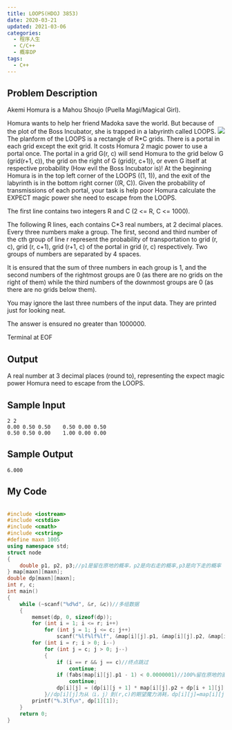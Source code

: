 ```yaml
---
title: LOOPS(HDOJ 3853)
date: 2020-03-21
updated: 2021-03-06
categories:
  - 程序人生
  - C/C++
  - 概率DP
tags:
  - C++
---
```


## Problem Description 

Akemi Homura is a Mahou Shoujo (Puella Magi/Magical Girl).

Homura wants to help her friend Madoka save the world. But because of the plot of the Boss Incubator, she is trapped in a labyrinth called LOOPS.
![](https://img.blueflame.org.cn/images/2021/03/06/f13ddb9c818b.jpg)
The planform of the LOOPS is a rectangle of R*C grids. There is a portal in each grid except the exit grid. It costs Homura 2 magic power to use a portal once. The portal in a grid G(r, c) will send Homura to the grid below G (grid(r+1, c)), the grid on the right of G (grid(r, c+1)), or even G itself at respective probability (How evil the Boss Incubator is)!
At the beginning Homura is in the top left corner of the LOOPS ((1, 1)), and the exit of the labyrinth is in the bottom right corner ((R, C)). Given the probability of transmissions of each portal, your task is help poor Homura calculate the EXPECT magic power she need to escape from the LOOPS.

The first line contains two integers R and C (2 <= R, C <= 1000).

The following R lines, each contains C*3 real numbers, at 2 decimal places. Every three numbers make a group. The first, second and third number of the cth group of line r represent the probability of transportation to grid (r, c), grid (r, c+1), grid (r+1, c) of the portal in grid (r, c) respectively. Two groups of numbers are separated by 4 spaces.

It is ensured that the sum of three numbers in each group is 1, and the second numbers of the rightmost groups are 0 (as there are no grids on the right of them) while the third numbers of the downmost groups are 0 (as there are no grids below them).

You may ignore the last three numbers of the input data. They are printed just for looking neat.

The answer is ensured no greater than 1000000.

Terminal at EOF

## Output 
A real number at 3 decimal places (round to), representing the expect magic power Homura need to escape from the LOOPS.

## Sample Input 

```
2 2
0.00 0.50 0.50    0.50 0.00 0.50
0.50 0.50 0.00    1.00 0.00 0.00
```

## Sample Output 

```
6.000 
```

## My Code

```cpp
  
#include <iostream>
#include <cstdio>
#include <cmath>
#include <cstring>
#define maxn 1005
using namespace std;
struct node
{
	double p1, p2, p3;//p1是留在原地的概率，p2是向右走的概率,p3是向下走的概率
} map[maxn][maxn];
double dp[maxn][maxn];
int r, c;
int main()
{
	while (~scanf("%d%d", &r, &c))//多组数据
	{
		memset(dp, 0, sizeof(dp));
		for (int i = 1; i <= r; i++)
			for (int j = 1; j <= c; j++)
				scanf("%lf%lf%lf", &map[i][j].p1, &map[i][j].p2, &map[i][j].p3);//cin会TLE
		for (int i = r; i > 0; i--)
			for (int j = c; j > 0; j--)
			{
				if (i == r && j == c)//终点跳过
					continue;
				if (fabs(map[i][j].p1 - 1) < 0.0000001)//100%留在原地的直接跳过
					continue;
				dp[i][j] = (dp[i][j + 1] * map[i][j].p2 + dp[i + 1][j] * map[i][j].p3 + 2) / (1 - map[i][j].p1);
			}//dp[i][j]为从（i，j）到(r,c)的期望魔力消耗，dp[i][j]=map[i][j].p1*dp[i][j]+map[i][j].p2*dp[i][j+1]+map[i][j].p3*dp[i+1][j]+2
		printf("%.3lf\n", dp[1][1]);
	}
	return 0;
}
```

